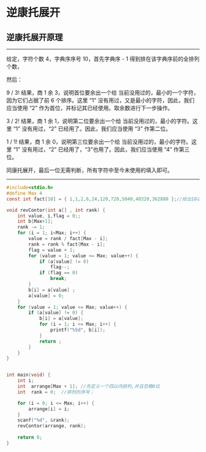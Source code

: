 # 逆康托展开

## 逆康托展开原理

------
给定，字符个数 4，字典序序号 10，首先字典序 - 1 得到排在该字典序前的全排列个数，

然后：

9 / 3! 结果，商 1 余 3，说明首位要余出一个给 当前没用过的，最小的一个字符，因为它们占据了前 6 个排序。这里 “1” 没有用过，又是最小的字符，因此，我们应当使用 “2” 作为首位，并标记其已经使用。取余数进行下一步操作。

3 / 2! 结果，商 1 余 1，说明第二位要余出一个给 当前没用过的，最小的字符。这里 “1” 没有用过，“2” 已经用了。因此，我们应当使用 “3” 作第二位。

1 / 1! 结果，商 1 余 0，说明第三位要余出一个给 当前没用过的，最小的字符。这里 “1” 没有用过，“2” 已经用了，“3”也用了。因此，我们应当使用 “4” 作第三位。

同康托展开，最后一位无需判断，所有字符中至今未使用的填入即可。

------

~~~ c
#include<stdio.h>
#define Max 4
const int fact[10] = { 1,1,2,6,24,120,720,5040,40320,362880 };//给出10以内的阶乘 

void revContor(int a[] , int rank) {
	int value, i,flag = 0;;
	int b[Max+1];
	rank -= 1;
	for (i = 1; i<Max; i++) {
		value = rank / fact[Max - i];
		rank = rank % fact[Max - i];
		flag = value + 1;
		for (value = 1; value <= Max; value++) {
			if (a[value] != 0)
				flag--;
			if (flag == 0)
				break;
		}
		b[i] = a[value] ;
		a[value] = 0;
	}
	for (value = 1; value <= Max; value++) {
		if (a[value] != 0) {
			b[i] = a[value];
			for (i = 1; i <= Max; i++) {
				printf("%5d", b[i]);
			}
			return ;
		}
	}
}


int main(void) {
	int i;
	int  arrange[Max + 1]; //先定义一个四以内排列,并且忽略0位 
	int  rank = 0;  //排列的序号；

	for (i = 0; i <= Max; i++) {
		arrange[i] = i;
	}
	scanf("%d", &rank);
	revContor(arrange, rank);
	
	return 0;
}
~~~
